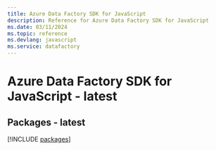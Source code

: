 ```yaml
---
title: Azure Data Factory SDK for JavaScript
description: Reference for Azure Data Factory SDK for JavaScript
ms.date: 03/11/2024
ms.topic: reference
ms.devlang: javascript
ms.service: datafactory
---
```

# Azure Data Factory SDK for JavaScript - latest
## Packages - latest
[!INCLUDE [packages](data-factory-index.md)]